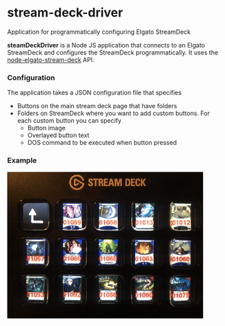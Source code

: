 # stream-deck-driver
Application for programmatically configuring Elgato StreamDeck 

**steamDeckDriver** is a Node JS application that connects to an Elgato StreamDeck and configures the StreamDeck programmatically. It uses the [node-elgato-stream-deck](https://github.com/Lange/node-elgato-stream-deck) API.

### Configuration
The application takes a JSON configuration file that specifies

- Buttons on the main stream deck page that have folders
- Folders on StreamDeck where you want to add custom buttons. For each custom button you can specify
  - Button image
  - Overlayed button text
  - DOS command to be executed when button pressed

### Example

![Alt text](media/ArkhamStreamDeck.png?style=centerme "Title")
